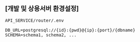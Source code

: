 ## [개발 및 상용서버 환경설정]
<pre>
API_SERVICE/router/.env

DB_URL=postgresql://{id}:{pwd}@{ip}:{port}/{dbname}
SCHEMA=schema1, schema2, ...
</pre>
